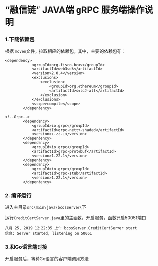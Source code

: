 # “融信链” JAVA端 gRPC 服务端操作说明

### 1.下载依赖包

根据 `moven`文件，拉取相应的依赖包，其中，主要的依赖包有：

```
<dependency>
            <groupId>org.fisco-bcos</groupId>
            <artifactId>web3sdk</artifactId>
            <version>2.0.4</version>
            <exclusions>
                <exclusion>
                    <groupId>org.ethereum</groupId>
                    <artifactId>solcJ-all</artifactId>
                </exclusion>
            </exclusions>
            <scope>compile</scope>
        </dependency>

<!--Grpc-->
        <dependency>
            <groupId>io.grpc</groupId>
            <artifactId>grpc-netty-shaded</artifactId>
            <version>1.22.1</version>
        </dependency>
        <dependency>
            <groupId>io.grpc</groupId>
            <artifactId>grpc-protobuf</artifactId>
            <version>1.22.1</version>
        </dependency>
        <dependency>
            <groupId>io.grpc</groupId>
            <artifactId>grpc-stub</artifactId>
            <version>1.22.1</version>
        </dependency>
```

### 2. 编译运行

进入主目录`src\main\java\bcosServer\`下

运行`CreditCertServer.java`里的主函数，开启服务，函数开启50051端口

```
八月 25, 2019 12:22:35 上午 bcosServer.CreditCertServer start
信息: Server started, listening on 50051
```

### 3.和Go语言端对接

开启服务后，等待Go语言的客户端调用方法